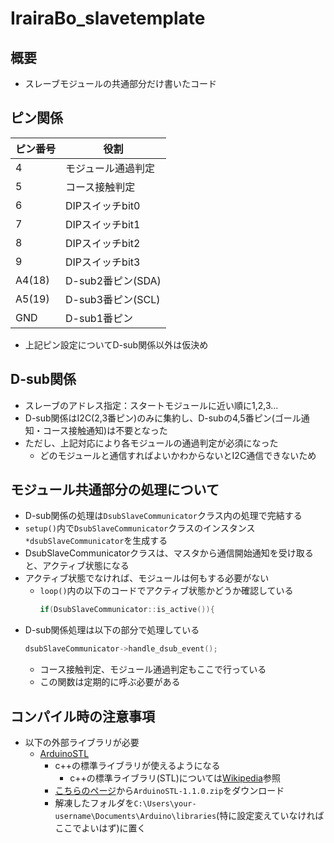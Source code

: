 # IrairaBo_slavetemplate

## 概要

- スレーブモジュールの共通部分だけ書いたコード  

## ピン関係

|ピン番号|役割|
|-|-|
|4|モジュール通過判定|
|5|コース接触判定|
|6|DIPスイッチbit0|
|7|DIPスイッチbit1|
|8|DIPスイッチbit2|
|9|DIPスイッチbit3|
|A4(18)|D-sub2番ピン(SDA)|
|A5(19)|D-sub3番ピン(SCL)|
|GND|D-sub1番ピン|

- 上記ピン設定についてD-sub関係以外は仮決め

## D-sub関係

- スレーブのアドレス指定：スタートモジュールに近い順に1,2,3...  
- D-sub関係はI2C(2,3番ピン)のみに集約し、D-subの4,5番ピン(ゴール通知・コース接触通知)は不要となった
- ただし、上記対応により各モジュールの通過判定が必須になった
  - どのモジュールと通信すればよいかわからないとI2C通信できないため

## モジュール共通部分の処理について

- D-sub関係の処理は`DsubSlaveCommunicator`クラス内の処理で完結する
- `setup()`内で`DsubSlaveCommunicator`クラスのインスタンス`*dsubSlaveCommunicator`を生成する
- DsubSlaveCommunicatorクラスは、マスタから通信開始通知を受け取ると、アクティブ状態になる
- アクティブ状態でなければ、モジュールは何もする必要がない
  - `loop()`内の以下のコードでアクティブ状態かどうか確認している
    ```c++
    if(DsubSlaveCommunicator::is_active()){
    ```
- D-sub関係処理は以下の部分で処理している
  ```c++
  dsubSlaveCommunicator->handle_dsub_event();
  ```
  - コース接触判定、モジュール通過判定もここで行っている
  - この関数は定期的に呼ぶ必要がある

## コンパイル時の注意事項

- 以下の外部ライブラリが必要
  - [ArduinoSTL](https://www.arduinolibraries.info/libraries/arduino-stl)
    - c++の標準ライブラリが使えるようになる
      - c++の標準ライブラリ(STL)については[Wikipedia](https://ja.wikipedia.org/wiki/Standard_Template_Library)参照
    - [こちらのページ](https://www.arduinolibraries.info/libraries/arduino-stl)から`ArduinoSTL-1.1.0.zip`をダウンロード
    - 解凍したフォルダを`C:\Users\your-username\Documents\Arduino\libraries`(特に設定変えていなければここでよいはず)に置く